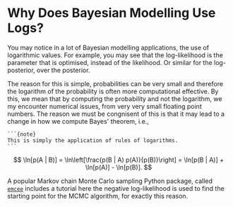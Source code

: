 # Why Does Bayesian Modelling Use Logs?

You may notice in a lot of Bayesian modelling applications, the use of logarithmic values. 
For example, you may see that the log-likelihood is the parameter that is optimised, instead of the likelihood. 
Or similar for the log-posterior, over the posterior. 

The reason for this is simple, probabilities can be very small and therefore the logarithm of the probability is often more computational effective. 
By this, we mean that by computing the probability and not the logarithm, we my encounter numerical issues, from very very small floating point numbers. 
The reason we must be congnisent of this is that it may lead to a change in how we compute Bayes' theorem, i.e., 

````{margin}
```{note}
This is simply the application of rules of logarithms. 
```
````
$$
\ln[p(A | B)] = \ln\left[\frac{p(B | A) p(A)}{p(B)}\right] = \ln[p(B | A)] + \ln[p(A)] - \ln[p(B)]. 
$$

A popular Markov chain Monte Carlo sampling Python package, called [`emcee`](https://emcee.readthedocs.io/en/stable/) includes a tutorial here the negative log-likelihood is used to find the starting point for the MCMC algorithm, for exactly this reason. 